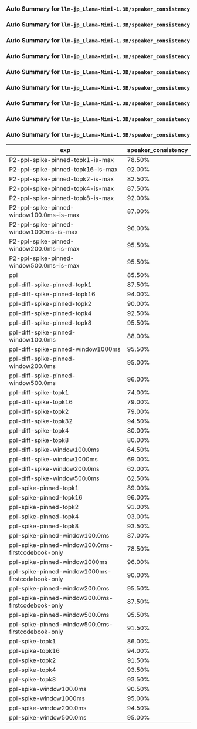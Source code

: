 ### Auto Summary for `llm-jp_Llama-Mimi-1.3B/speaker_consistency`

### Auto Summary for `llm-jp_Llama-Mimi-1.3B/speaker_consistency`

### Auto Summary for `llm-jp_Llama-Mimi-1.3B/speaker_consistency`

### Auto Summary for `llm-jp_Llama-Mimi-1.3B/speaker_consistency`

### Auto Summary for `llm-jp_Llama-Mimi-1.3B/speaker_consistency`

### Auto Summary for `llm-jp_Llama-Mimi-1.3B/speaker_consistency`

### Auto Summary for `llm-jp_Llama-Mimi-1.3B/speaker_consistency`

### Auto Summary for `llm-jp_Llama-Mimi-1.3B/speaker_consistency`

### Auto Summary for `llm-jp_Llama-Mimi-1.3B/speaker_consistency`

<!-- AUTO-GEN: SPLIT TABLE -->
| exp | speaker_consistency |
| --- | --- |
| P2-ppl-spike-pinned-topk1-is-max | 78.50% |
| P2-ppl-spike-pinned-topk16-is-max | 92.00% |
| P2-ppl-spike-pinned-topk2-is-max | 82.50% |
| P2-ppl-spike-pinned-topk4-is-max | 87.50% |
| P2-ppl-spike-pinned-topk8-is-max | 92.00% |
| P2-ppl-spike-pinned-window100.0ms-is-max | 87.00% |
| P2-ppl-spike-pinned-window1000ms-is-max | 96.00% |
| P2-ppl-spike-pinned-window200.0ms-is-max | 95.50% |
| P2-ppl-spike-pinned-window500.0ms-is-max | 95.50% |
| ppl | 85.50% |
| ppl-diff-spike-pinned-topk1 | 87.50% |
| ppl-diff-spike-pinned-topk16 | 94.00% |
| ppl-diff-spike-pinned-topk2 | 90.00% |
| ppl-diff-spike-pinned-topk4 | 92.50% |
| ppl-diff-spike-pinned-topk8 | 95.50% |
| ppl-diff-spike-pinned-window100.0ms | 88.00% |
| ppl-diff-spike-pinned-window1000ms | 95.50% |
| ppl-diff-spike-pinned-window200.0ms | 95.00% |
| ppl-diff-spike-pinned-window500.0ms | 96.00% |
| ppl-diff-spike-topk1 | 74.00% |
| ppl-diff-spike-topk16 | 79.00% |
| ppl-diff-spike-topk2 | 79.00% |
| ppl-diff-spike-topk32 | 94.50% |
| ppl-diff-spike-topk4 | 80.00% |
| ppl-diff-spike-topk8 | 80.00% |
| ppl-diff-spike-window100.0ms | 64.50% |
| ppl-diff-spike-window1000ms | 69.00% |
| ppl-diff-spike-window200.0ms | 62.00% |
| ppl-diff-spike-window500.0ms | 62.50% |
| ppl-spike-pinned-topk1 | 89.00% |
| ppl-spike-pinned-topk16 | 96.00% |
| ppl-spike-pinned-topk2 | 91.00% |
| ppl-spike-pinned-topk4 | 93.00% |
| ppl-spike-pinned-topk8 | 93.50% |
| ppl-spike-pinned-window100.0ms | 87.00% |
| ppl-spike-pinned-window100.0ms-firstcodebook-only | 78.50% |
| ppl-spike-pinned-window1000ms | 96.00% |
| ppl-spike-pinned-window1000ms-firstcodebook-only | 90.00% |
| ppl-spike-pinned-window200.0ms | 95.50% |
| ppl-spike-pinned-window200.0ms-firstcodebook-only | 87.50% |
| ppl-spike-pinned-window500.0ms | 95.50% |
| ppl-spike-pinned-window500.0ms-firstcodebook-only | 91.50% |
| ppl-spike-topk1 | 86.00% |
| ppl-spike-topk16 | 94.00% |
| ppl-spike-topk2 | 91.50% |
| ppl-spike-topk4 | 93.50% |
| ppl-spike-topk8 | 93.50% |
| ppl-spike-window100.0ms | 90.50% |
| ppl-spike-window1000ms | 95.00% |
| ppl-spike-window200.0ms | 94.50% |
| ppl-spike-window500.0ms | 95.00% |
<!-- AUTO-GEN: SPLIT TABLE -->
